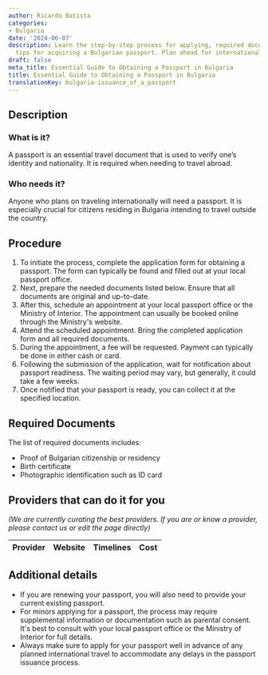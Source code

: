 ```yaml
---
author: Ricardo Batista
categories:
- Bulgaria
date: '2024-06-07'
description: Learn the step-by-step process for applying, required documents, and
  tips for acquiring a Bulgarian passport. Plan ahead for international travel.
draft: false
meta_title: Essential Guide to Obtaining a Passport in Bulgaria
title: Essential Guide to Obtaining a Passport in Bulgaria
translationKey: bulgaria-issuance_of_a_passport
---
```


## Description
### What is it?
A passport is an essential travel document that is used to verify one’s identity and nationality. It is required when needing to travel abroad.

### Who needs it?
Anyone who plans on traveling internationally will need a passport. It is especially crucial for citizens residing in Bulgaria intending to travel outside the country.

## Procedure
1. To initiate the process, complete the application form for obtaining a passport. The form can typically be found and filled out at your local passport office.
2. Next, prepare the needed documents listed below. Ensure that all documents are original and up-to-date.
3. After this, schedule an appointment at your local passport office or the Ministry of Interior. The appointment can usually be booked online through the Ministry's website.
4. Attend the scheduled appointment. Bring the completed application form and all required documents.
5. During the appointment, a fee will be requested. Payment can typically be done in either cash or card.
6. Following the submission of the application, wait for notification about passport readiness. The waiting period may vary, but generally, it could take a few weeks.
7. Once notified that your passport is ready, you can collect it at the specified location.

## Required Documents
The list of required documents includes:
- Proof of Bulgarian citizenship or residency
- Birth certificate
- Photographic identification such as ID card

## Providers that can do it for you

_(We are currently curating the best providers. If you are or know a provider, please contact us or edit the page directly)_

| Provider        |     Website     |     Timelines    |       Cost      |
| --------------- | --------------- |  :-------------: | :-------------: |

## Additional details
- If you are renewing your passport, you will also need to provide your current existing passport.
- For minors applying for a passport, the process may require supplemental information or documentation such as parental consent. It's best to consult with your local passport office or the Ministry of Interior for full details.
- Always make sure to apply for your passport well in advance of any planned international travel to accommodate any delays in the passport issuance process.
